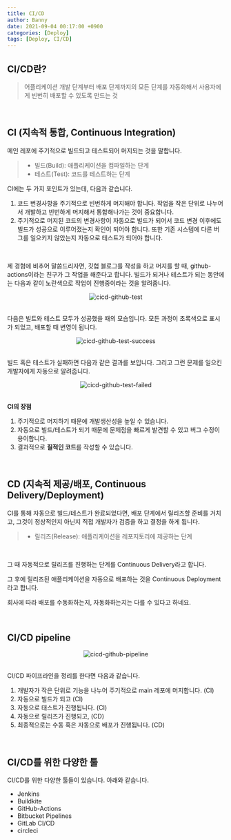```yaml
---
title: CI/CD
author: Banny
date: 2021-09-04 00:17:00 +0900
categories: [Deploy]
tags: [Deploy, CI/CD]
---
```


## CI/CD란?

> 어플리케이션 개발 단계부터 배포 단계까지의 모든 단계를 자동화해서 사용자에게 빈번히 배포할 수 있도록 만드는 것

<br>

## CI (지속적 통합, Continuous Integration)

메인 레포에 주기적으로 빌드되고 테스트되어 머지되는 것을 말합니다.

> - 빌드(Build): 애플리케이션을 컴파일하는 단계
> - 테스트(Test): 코드를 테스트하는 단계

CI에는 두 가지 포인트가 있는데, 다음과 같습니다.

1. 코드 변경사항을 주기적으로 빈번하게 머지해야 합니다. 작업을 작은 단위로 나누어서 개발하고 빈번하게 머지해서 통합해나가는 것이 중요합니다.
2. 주기적으로 머지된 코드의 변경사항이 자동으로 빌드가 되어서 코드 변경 이후에도 빌드가 성공으로 이루어졌는지 확인이 되어야 합니다. 또한 기존 시스템에 다른 버그를 일으키지 않았는지 자동으로 테스트가 되어야 합니다.

<br>

제 경험에 비추어 말씀드리자면, 깃헙 블로그를 작성을 하고 머지를 할 때, github-actions이라는 친구가 그 작업을 해준다고 합니다. 빌드가 되거나 테스트가 되는 동안에는 다음과 같이 노란색으로 작업이 진행중이라는 것을 알려줍니다.

<center>
<img alt="cicd-github-test" src="https://user-images.githubusercontent.com/62047302/132017689-9399738d-22f6-4c5d-8804-b080b03f2223.png">
</center>

<br>

다음은 빌트와 테스트 모두가 성공했을 때의 모습입니다. 모든 과정이 초록색으로 표시가 되었고, 배포할 때 변영이 됩니다.

<center>
<img alt="cicd-github-test-success" src="https://user-images.githubusercontent.com/62047302/132018008-61627238-1ada-4a52-8ed1-4c998e27e902.png">
</center>

<br>

빌드 혹은 테스트가 실패하면 다음과 같은 결과를 보입니다. 그리고 그런 문제를 일으킨 개발자에게 자동으로 알려줍니다.

<center>
<img alt="cicd-github-test-failed" src="https://user-images.githubusercontent.com/62047302/132018036-3273b4ee-be45-4028-9367-327d6a02f3dd.png">
</center>

<br>

<strong>CI의 장점</strong>

1. 주기적으로 머지하기 때문에 개발생산성을 높일 수 있습니다.
2. 자동으로 빌드/테스트가 되기 때문에 문제점을 빠르게 발견할 수 있고 버그 수정이 용이합니다.
3. 결과적으로 <strong>질적인 코드</strong>를 작성할 수 있습니다.

<br>

## CD (지속적 제공/배포, Continuous Delivery/Deployment)

CI를 통해 자동으로 빌드/테스트가 완료되었다면, 배포 단계에서 릴리즈할 준비를 거치고, 그것이 정상적인지 아닌지 직접 개발자가 검증을 하고 결정을 하게 됩니다.

> - 릴리즈(Release): 애플리케이션을 레포지토리에 제공하는 단계

<br>

그 때 자동적으로 릴리즈를 진행하는 단계를 Continuous Delivery라고 합니다.

그 후에 릴리즈된 애플리케이션을 자동으로 배포하는 것을 Continuous Deployment라고 합니다.

회사에 따라 배포를 수동화하는지, 자동화하는지는 다를 수 있다고 하네요.

<br>

## CI/CD pipeline

<center>
<img alt="cicd-github-pipeline" src="https://user-images.githubusercontent.com/62047302/132020094-b9338dce-18aa-447a-983f-4f3ab9c039bc.png">
</center>

<br>

CI/CD 파이프라인을 정리를 한다면 다음과 같습니다.

1. 개발자가 작은 단위로 기능을 나누어 주기적으로 main 레포에 머지합니다. (CI)
2. 자동으로 빌드가 되고 (CI)
3. 자동으로 태스트가 진행됩니다. (CI)
4. 자동으로 릴리즈가 진행되고, (CD)
5. 최종적으로는 수동 혹은 자동으로 배포가 진행됩니다. (CD)

<br>

## CI/CD를 위한 다양한 툴

CI/CD를 위한 다양한 툴들이 있습니다. 아래와 같습니다.

- Jenkins
- Buildkite
- GitHub-Actions
- Bitbucket Pipelines
- GitLab CI/CD
- circleci

<br>
<br>
